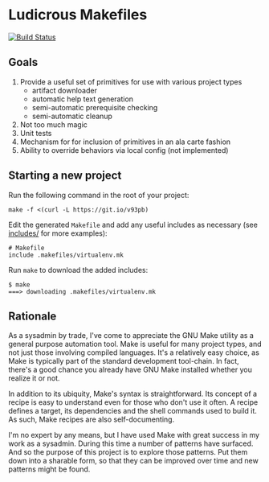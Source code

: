 # Ludicrous Makefiles

[![Build Status](https://travis-ci.org/martinwalsh/ludicrous-makefiles.svg?branch=master)](https://travis-ci.org/martinwalsh/ludicrous-makefiles)

## Goals

1. Provide a useful set of primitives for use with various project types
    - artifact downloader
    - automatic help text generation
    - semi-automatic prerequisite checking
    - semi-automatic cleanup
2. Not too much magic
3. Unit tests
4. Mechanism for for inclusion of primitives in an ala carte fashion
5. Ability to override behaviors via local config (not implemented)

## Starting a new project

Run the following command in the root of your project:

```
make -f <(curl -L https://git.io/v93pb)
```

Edit the generated `Makefile` and add any useful includes as necessary (see
[includes/](https://github.com/martinwalsh/ludicrous-makefiles/tree/master/includes) for more
examples):

```
# Makefile
include .makefiles/virtualenv.mk
```

Run `make` to download the added includes:

```
$ make
===> downloading .makefiles/virtualenv.mk
```

## Rationale

As a sysadmin by trade, I've come to appreciate the GNU Make utility as a general purpose automation
tool. Make is useful for many project types, and not just those involving compiled languages.  It's
a relatively easy choice, as Make is typically part of the standard development tool-chain. In fact,
there's a good chance you already have GNU Make installed whether you realize it or not.

In addition to its ubiquity, Make's syntax is straightforward. Its concept of a recipe is easy to
understand even for those who don't use it often. A recipe defines a target, its dependencies and
the shell commands used to build it. As such, Make recipes are also self-documenting.

I'm no expert by any means, but I have used Make with great success in my work as a sysadmin.
During this time a number of patterns have surfaced. And so the purpose of this project is to
explore those patterns. Put them down into a sharable form, so that they can be improved over time
and new patterns might be found.
